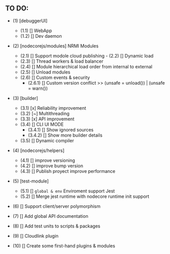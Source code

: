 ## TO DO:

- (1) [debuggerUI]
    - (1.1) [] WebApp
    - (1.2) [] Dev daemon

- (2) [nodecorejs/modules] NRMI Modules
    - (2.1) [] Support modole cloud publishing
    - (2.2) [] Dynamic load
    - (2.3) [] Thread workers & load balancer
    - (2.4) [] Module hierarchical load order from internal to external
    - (2.5) [] Unload modules
    - (2.6) [] Custom events & security
      - (2.6.1) [] Custom version conflict >> (unsafe = unload()) | (unsafe = warn())

- (3) [builder]
    - (3.1) [x] Reliability improvement
    - (3.2) [~] Multithreading
    - (3.3) [x] API improvement
    - (3.4) [] CLI UI MODE
      - (3.4.1) [] Show ignored sources
      - (3.4.2) [] Show more builder details
    - (3.5) [] Dynamic compiler

- (4) [nodecorejs/helpers]
  - (4.1) [] improve versioning
  - (4.2) [] improve bump version
  - (4.3) [] Publish proyect improve performance

- (5) [test-module]
  - (5.1) [] `global & env` Enviroment support Jest
  - (5.2) [] Merge jest runtime with nodecore runtime init support

- (6) [] Support client/server polymorphism

- (7) [] Add global API documentation
- (8) [] Add test units to scripts & packages

- (9) [] Cloudlink plugin
- (10) [] Create some first-hand plugins & modules